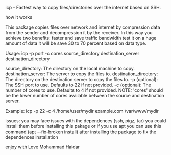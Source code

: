icp - Fastest way to copy files/directories over the internet based on SSH.

how it works

This package copies files over network and internet by compression data from the sender and decompression it by the receiver.
In this way you achieve two benefits: faster and save traffic bandwidth
test it on a huge amount of data it will be save 30 to 70 percent based on data type.

Usage: icp -p port -c cores source_directory destination_server destination_directory

source_directory: The directory on the local machine to copy. destination_server: The server to copy the files to. destination_directory: The directory on the destination server to copy the files to. -p (optional): The SSH port to use. Defaults to 22 if not provided. -c (optional): The number of cores to use. Defaults to 4 if not provided. NOTE: 'cores' should be the lower number of cores available between the source and destination server.

Example: icp -p 22 -c 4 /home/user/mydir example.com /var/www/mydir

issues: you may face issues with the dependences (ssh, pigz, tar) you could install them before installing this pakage or if you use apt you can use this command (apt --fix-broken install) after installing the package to fix the dependences installation

enjoy with Love Mohammad Haidar
